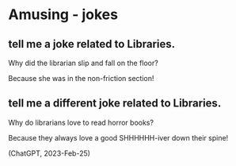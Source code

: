 # Amusing - jokes


## tell me a joke related to Libraries.

Why did the librarian slip and fall on the floor?

Because she was in the non-friction section!


## tell me a different joke related to Libraries.

Why do librarians love to read horror books?

Because they always love a good SHHHHHH-iver down their spine!

(ChatGPT, 2023-Feb-25)
